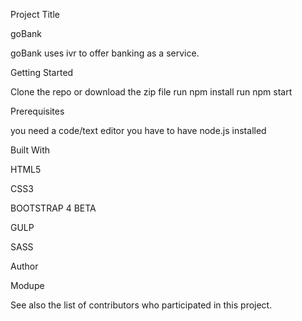 Project Title

goBank

goBank uses ivr to offer banking as a service.

Getting Started

Clone the repo or download the zip file
run npm install
run npm start

Prerequisites

you need a code/text editor
you have to have node.js installed

Built With

HTML5

CSS3

BOOTSTRAP 4 BETA

GULP

SASS


Author

Modupe

See also the list of contributors who participated in this project.


 
